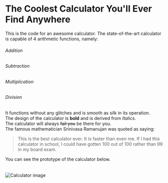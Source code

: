 # The Coolest Calculator You'll Ever Find Anywhere
This is the code for an awesome calculator. The state-of-the-art calculator is capable of 4 arithmetic functions, namely:
###### Addition
###### Subtraction
###### Multiplication
###### Division
It functions without any glitches and is smooth as silk in its operation.<br>
The design of the calculator is **bold** and is derived from *Italics*.<br>
The calculator will always ~~fail you~~ be there for you.<br>
The famous mathematician Srinivasa Ramanujan was quoted as saying:<br>

>This is the best calculator ever. It is faster than even me. If I had this calculator in school, I could have gotten 100 out of 100 rather than 99 in my board exam.<br>

You can see the prototype of the calculator below.
<br><br><br>
![Calculator image](https://www.kidinn.com/f/13790/137900292/casio-ms-20uc-lb-calculator.jpg)
